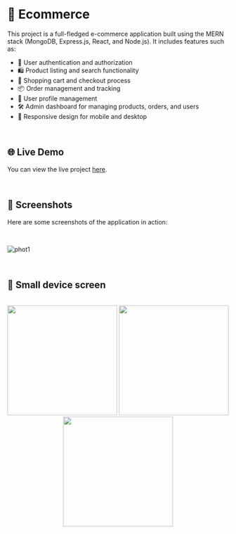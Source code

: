 # 🛒 Ecommerce

This project is a full-fledged e-commerce application built using the MERN stack (MongoDB, Express.js, React, and Node.js). It includes features such as:

- 🔐 User authentication and authorization
- 🛍️ Product listing and search functionality
- 🛒 Shopping cart and checkout process
- 📦 Order management and tracking
- 👤 User profile management
- 🛠️ Admin dashboard for managing products, orders, and users
- 📱 Responsive design for mobile and desktop

<br/>

## 🌐 Live Demo

You can view the live project [here](https://ecommerce-with-ososa.vercel.app).

<br/>

## 📸 Screenshots

Here are some screenshots of the application in action:

<br/>

![phot1](https://github.com/user-attachments/assets/0657008d-4ed9-4558-8e1d-7c0c79fde5f7)


<br/>

## 📱 Small device screen

<br/>

<div style="text-align: center;">
    <img src="https://github.com/user-attachments/assets/e6224954-5baf-4efe-83d0-c28a73d42158" alt="" style="width: 250px; height: auto;">
    <img src="https://github.com/user-attachments/assets/05b91729-64fd-4b65-9230-8612a09450ce" alt="" style="width: 250px; height: auto;">
    <img src="https://github.com/user-attachments/assets/90b57925-42e0-45a6-a143-ae64e20be1ec" alt="" style="width: 250px; height: auto;">
</div>
